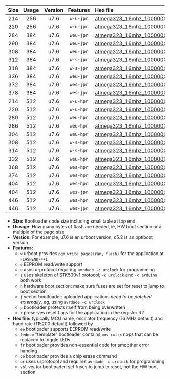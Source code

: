|Size|Usage|Version|Features|Hex file|
|:-:|:-:|:-:|:-:|:--|
|214|256|u7.6|`w-u-jpr`|[atmega323_16mhz_1000000bps_ur_vbl.hex](https://raw.githubusercontent.com/stefanrueger/urboot/main/bootloaders/atmega323/fcpu_16mhz/1000000_bps/atmega323_16mhz_1000000bps_ur_vbl.hex)|
|220|256|u7.6|`w-u-jpr`|[atmega323_16mhz_1000000bps_lednop_ur_vbl.hex](https://raw.githubusercontent.com/stefanrueger/urboot/main/bootloaders/atmega323/fcpu_16mhz/1000000_bps/atmega323_16mhz_1000000bps_lednop_ur_vbl.hex)|
|284|384|u7.6|`weu-jpr`|[atmega323_16mhz_1000000bps_ee_ur_vbl.hex](https://raw.githubusercontent.com/stefanrueger/urboot/main/bootloaders/atmega323/fcpu_16mhz/1000000_bps/atmega323_16mhz_1000000bps_ee_ur_vbl.hex)|
|290|384|u7.6|`weu-jpr`|[atmega323_16mhz_1000000bps_ee_lednop_ur_vbl.hex](https://raw.githubusercontent.com/stefanrueger/urboot/main/bootloaders/atmega323/fcpu_16mhz/1000000_bps/atmega323_16mhz_1000000bps_ee_lednop_ur_vbl.hex)|
|308|384|u7.6|`weu-jpr`|[atmega323_16mhz_1000000bps_ee_lednop_fr_ur_vbl.hex](https://raw.githubusercontent.com/stefanrueger/urboot/main/bootloaders/atmega323/fcpu_16mhz/1000000_bps/atmega323_16mhz_1000000bps_ee_lednop_fr_ur_vbl.hex)|
|312|384|u7.6|`w-s-jpr`|[atmega323_16mhz_1000000bps_vbl.hex](https://raw.githubusercontent.com/stefanrueger/urboot/main/bootloaders/atmega323/fcpu_16mhz/1000000_bps/atmega323_16mhz_1000000bps_vbl.hex)|
|318|384|u7.6|`w-s-jpr`|[atmega323_16mhz_1000000bps_lednop_vbl.hex](https://raw.githubusercontent.com/stefanrueger/urboot/main/bootloaders/atmega323/fcpu_16mhz/1000000_bps/atmega323_16mhz_1000000bps_lednop_vbl.hex)|
|336|384|u7.6|`weu-jpr`|[atmega323_16mhz_1000000bps_ee_lednop_fr_ce_ur_vbl.hex](https://raw.githubusercontent.com/stefanrueger/urboot/main/bootloaders/atmega323/fcpu_16mhz/1000000_bps/atmega323_16mhz_1000000bps_ee_lednop_fr_ce_ur_vbl.hex)|
|372|384|u7.6|`wes-jpr`|[atmega323_16mhz_1000000bps_ee_vbl.hex](https://raw.githubusercontent.com/stefanrueger/urboot/main/bootloaders/atmega323/fcpu_16mhz/1000000_bps/atmega323_16mhz_1000000bps_ee_vbl.hex)|
|378|384|u7.6|`wes-jpr`|[atmega323_16mhz_1000000bps_ee_lednop_vbl.hex](https://raw.githubusercontent.com/stefanrueger/urboot/main/bootloaders/atmega323/fcpu_16mhz/1000000_bps/atmega323_16mhz_1000000bps_ee_lednop_vbl.hex)|
|214|512|u7.6|`w-u-hpr`|[atmega323_16mhz_1000000bps_ur.hex](https://raw.githubusercontent.com/stefanrueger/urboot/main/bootloaders/atmega323/fcpu_16mhz/1000000_bps/atmega323_16mhz_1000000bps_ur.hex)|
|220|512|u7.6|`w-u-hpr`|[atmega323_16mhz_1000000bps_lednop_ur.hex](https://raw.githubusercontent.com/stefanrueger/urboot/main/bootloaders/atmega323/fcpu_16mhz/1000000_bps/atmega323_16mhz_1000000bps_lednop_ur.hex)|
|280|512|u7.6|`weu-hpr`|[atmega323_16mhz_1000000bps_ee_ur.hex](https://raw.githubusercontent.com/stefanrueger/urboot/main/bootloaders/atmega323/fcpu_16mhz/1000000_bps/atmega323_16mhz_1000000bps_ee_ur.hex)|
|286|512|u7.6|`weu-hpr`|[atmega323_16mhz_1000000bps_ee_lednop_ur.hex](https://raw.githubusercontent.com/stefanrueger/urboot/main/bootloaders/atmega323/fcpu_16mhz/1000000_bps/atmega323_16mhz_1000000bps_ee_lednop_ur.hex)|
|304|512|u7.6|`weu-hpr`|[atmega323_16mhz_1000000bps_ee_lednop_fr_ur.hex](https://raw.githubusercontent.com/stefanrueger/urboot/main/bootloaders/atmega323/fcpu_16mhz/1000000_bps/atmega323_16mhz_1000000bps_ee_lednop_fr_ur.hex)|
|308|512|u7.6|`w-s-hpr`|[atmega323_16mhz_1000000bps.hex](https://raw.githubusercontent.com/stefanrueger/urboot/main/bootloaders/atmega323/fcpu_16mhz/1000000_bps/atmega323_16mhz_1000000bps.hex)|
|314|512|u7.6|`w-s-hpr`|[atmega323_16mhz_1000000bps_lednop.hex](https://raw.githubusercontent.com/stefanrueger/urboot/main/bootloaders/atmega323/fcpu_16mhz/1000000_bps/atmega323_16mhz_1000000bps_lednop.hex)|
|332|512|u7.6|`weu-hpr`|[atmega323_16mhz_1000000bps_ee_lednop_fr_ce_ur.hex](https://raw.githubusercontent.com/stefanrueger/urboot/main/bootloaders/atmega323/fcpu_16mhz/1000000_bps/atmega323_16mhz_1000000bps_ee_lednop_fr_ce_ur.hex)|
|368|512|u7.6|`wes-hpr`|[atmega323_16mhz_1000000bps_ee.hex](https://raw.githubusercontent.com/stefanrueger/urboot/main/bootloaders/atmega323/fcpu_16mhz/1000000_bps/atmega323_16mhz_1000000bps_ee.hex)|
|374|512|u7.6|`wes-hpr`|[atmega323_16mhz_1000000bps_ee_lednop.hex](https://raw.githubusercontent.com/stefanrueger/urboot/main/bootloaders/atmega323/fcpu_16mhz/1000000_bps/atmega323_16mhz_1000000bps_ee_lednop.hex)|
|404|512|u7.6|`wes-hpr`|[atmega323_16mhz_1000000bps_ee_lednop_fr.hex](https://raw.githubusercontent.com/stefanrueger/urboot/main/bootloaders/atmega323/fcpu_16mhz/1000000_bps/atmega323_16mhz_1000000bps_ee_lednop_fr.hex)|
|404|512|u7.6|`wes-jpr`|[atmega323_16mhz_1000000bps_ee_lednop_fr_vbl.hex](https://raw.githubusercontent.com/stefanrueger/urboot/main/bootloaders/atmega323/fcpu_16mhz/1000000_bps/atmega323_16mhz_1000000bps_ee_lednop_fr_vbl.hex)|
|446|512|u7.6|`wes-hpr`|[atmega323_16mhz_1000000bps_ee_lednop_fr_ce.hex](https://raw.githubusercontent.com/stefanrueger/urboot/main/bootloaders/atmega323/fcpu_16mhz/1000000_bps/atmega323_16mhz_1000000bps_ee_lednop_fr_ce.hex)|
|446|512|u7.6|`wes-jpr`|[atmega323_16mhz_1000000bps_ee_lednop_fr_ce_vbl.hex](https://raw.githubusercontent.com/stefanrueger/urboot/main/bootloaders/atmega323/fcpu_16mhz/1000000_bps/atmega323_16mhz_1000000bps_ee_lednop_fr_ce_vbl.hex)|

- **Size:** Bootloader code size including small table at top end
- **Useage:** How many bytes of flash are needed, ie, HW boot section or a multiple of the page size
- **Version:** For example, u7.6 is an urboot version, o5.2 is an optiboot version
- **Features:**
  + `w` urboot provides `pgm_write_page(sram, flash)` for the application at `FLASHEND-4+1`
  + `e` EEPROM read/write support
  + `u` uses urprotocol requiring `avrdude -c urclock` for programming
  + `s` uses skeleton of STK500v1 protocol; `-c urclock` and `-c arduino` both work
  + `h` hardware boot section: make sure fuses are set for reset to jump to boot section
  + `j` vector bootloader: uploaded applications *need to be patched externally*, eg, using `avrdude -c urclock`
  + `p` bootloader protects itself from being overwritten
  + `r` preserves reset flags for the application in the register R2
- **Hex file:** typically MCU name, oscillator frequency (16 MHz default) and baud rate (115200 default) followed by
  + `ee` bootloader supports EEPROM read/write
  + `lednop` "template" bootloader contains `mov rx,rx` nops that can be replaced to toggle LEDs
  + `fr` bootloader provides non-essential code for smoother error handing
  + `ce` bootloader provides a chip erase command
  + `ur` uses urprotocol and requires `avrdude -c urclock` for programming
  + `vbl` vector bootloader: set fuses to jump to reset, not the HW boot section
